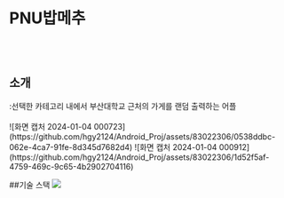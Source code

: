 <H1>PNU밥메추</H1>
<br></br>

<H2>소개</H2>
<vr></vr>
:선택한 카테고리 내에서 부산대학교 근처의 가게를 랜덤 출력하는 어플
<br></br>
![화면 캡처 2024-01-04 000723](https://github.com/hgy2124/Android_Proj/assets/83022306/0538ddbc-062e-4ca7-91fe-8d345d7682d4)
![화면 캡처 2024-01-04 000912](https://github.com/hgy2124/Android_Proj/assets/83022306/1d52f5af-4759-469c-9c65-4b2902704116)

##기술 스택
<vr></vr>
<img src="https://img.shields.io/badge/Kotlin-7F52FF?style=for-the-badge&logo=Kotlin&logoColor=white">

